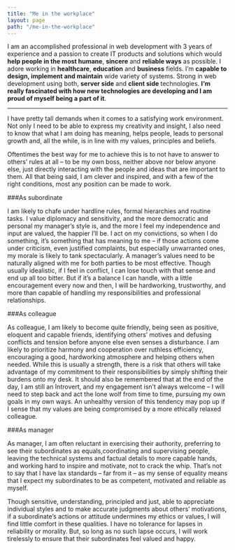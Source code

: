 ```yaml
---
title: "Me in the workplace"
layout: page
path: "/me-in-the-workplace"
---
```


I am an accomplished professional in web development with 3 years of experience and a passion to create IT products and solutions which would **help people in the most humane**, **sincere** and **reliable ways** as possible. I adore working in **healthcare**, **education** and **business** fields. I’m **capable to design, implement and maintain** wide variety of systems. Strong in web development using both, **server side** and **client side** technologies. **I‘m really fascinated with how new technologies are developing and I am proud of myself being a part of it**.

<hr/>

I have pretty tall demands when it comes to a satisfying work environment. Not only I need to be able to express my creativity and insight, I also need to know that what I am doing has meaning, helps people, leads to personal growth and, all the while, is in line with my values, principles and beliefs.

Oftentimes the best way for me to achieve this is to not have to answer to others’ rules at all – to be my own boss, neither above nor below anyone else, just directly interacting with the people and ideas that are important to them. All that being said, I am clever and inspired, and with a few of the right conditions, most any position can be made to work.

###As subordinate

I am likely to chafe under hardline rules, formal hierarchies and routine tasks. I value diplomacy and sensitivity, and the more democratic and personal my manager’s style is, and the more I feel my independence and input are valued, the happier I’ll be. I act on my convictions, so when I do something, it’s something that has meaning to me – if those actions come under criticism, even justified complaints, but especially unwarranted ones, my morale is likely to tank spectacularly.
A manager’s values need to be naturally aligned with me for both parties to be most effective. Though usually idealistic, if I feel in conflict, I can lose touch with that sense and end up all too bitter. But if it’s a balance I can handle, with a little encouragement every now and then, I will be hardworking, trustworthy, and more than capable of handling my responsibilities and professional relationships.

###As colleague

As colleague, I am likely to become quite friendly, being seen as positive, eloquent and capable friends, identifying others’ motives and defusing conflicts and tension before anyone else even senses a disturbance. I am likely to prioritize harmony and cooperation over ruthless efficiency, encouraging a good, hardworking atmosphere and helping others when needed. While this is usually a strength, there is a risk that others will take advantage of my commitment to their responsibilities by simply shifting their burdens onto my desk.
It should also be remembered that at the end of the day, I am still an Introvert, and my engagement isn’t always welcome – I will need to step back and act the lone wolf from time to time, pursuing my own goals in my own ways. An unhealthy version of this tendency may pop up if I sense that my values are being compromised by a more ethically relaxed colleague.

###As manager

As manager, I am often reluctant in exercising their authority, preferring to see their subordinates as equals,coordinating and supervising people, leaving the technical systems and factual details to more capable hands, and working hard to inspire and motivate, not to crack the whip. That’s not to say that I have lax standards – far from it – as my sense of equality means that I expect my subordinates to be as competent, motivated and reliable as myself.

Though sensitive, understanding, principled and just, able to appreciate individual styles and to make accurate judgments about others’ motivations, if a subordinate’s actions or attitude undermines my ethics or values, I will find little comfort in these qualities. I have no tolerance for lapses in reliability or morality. But, so long as no such lapse occurs, I will work tirelessly to ensure that their subordinates feel valued and happy.
